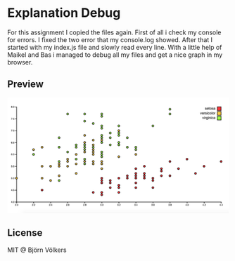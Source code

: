 # Explanation Debug

For this assignment I copied the files again. First of all i check my console for errors. I fixed the two error that my console.log showed. After that I started with my index.js file and slowly read every line. With a little help of Maikel and Bas i managed to debug all my files and get a nice graph in my browser.

## Preview

![preview](debug.png)

## License

MIT @ Björn Völkers


